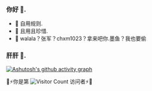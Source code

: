 ### 你好 👋.

- 🎇 自用规则.
- 🌠 且用且珍惜.
- 🔮 walala？张军？chxm1023？拿来吧你.墨鱼？我也要偷

### 肝肝 🌆.


[![Ashutosh's github activity graph](https://github-readme-activity-graph.vercel.app/graph?username=ruaou&theme=nightowl)](https://github.com/ashutosh00710/github-readme-activity-graph)

👾⚡你是第 ![Visitor Count](https://profile-counter.glitch.me/ruaou/count.svg) 访问者⚡👾
